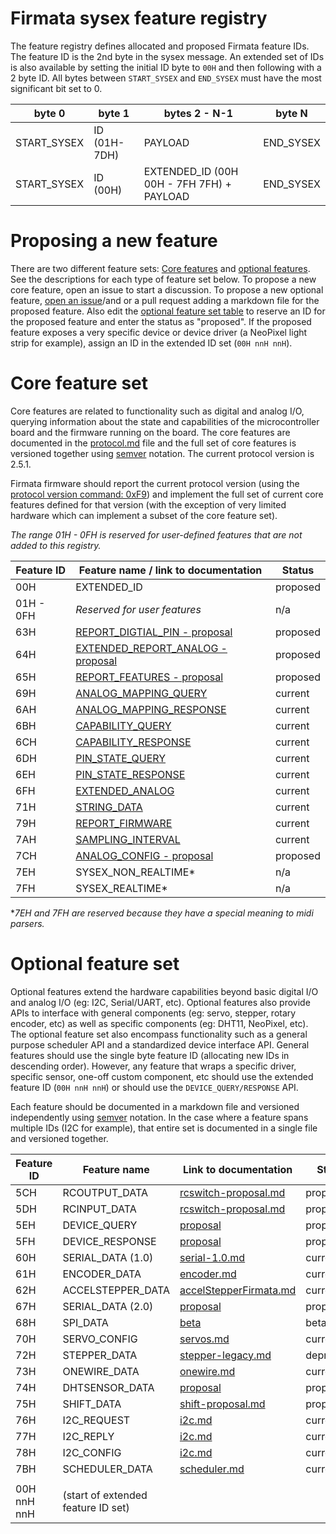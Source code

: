 # Firmata sysex feature registry

The feature registry defines allocated and proposed Firmata feature IDs. The feature ID is the 2nd byte in the sysex message. An extended set of IDs is also available by setting the initial ID byte to `00H` and then following with a 2 byte ID. All bytes between `START_SYSEX` and `END_SYSEX` must have the most significant bit set to 0.


| byte 0      | byte 1       | bytes 2 - N-1                             | byte N    |
| ----------- | ------------ | ----------------------------------------- | --------- |
| START_SYSEX | ID (01H-7DH) | PAYLOAD                                   | END_SYSEX |
| START_SYSEX | ID (00H)     | EXTENDED_ID (00H 00H - 7FH 7FH) + PAYLOAD | END_SYSEX |

Proposing a new feature
===

There are two different feature sets: [Core features](#core-feature-set) and [optional features](#optional-feature-set). See the descriptions for each type of feature set below. To propose a new core feature, open an issue to start a discussion. To propose a new optional feature, [open an issue](https://github.com/firmata/protocol/issues)/and or a pull request adding a markdown file for the proposed feature. Also edit the [optional feature set table](#optional-feature-set) to reserve an ID for the proposed feature and enter the status as "proposed". If the proposed feature exposes a very specific device or device driver (a NeoPixel light strip for example), assign an ID in the extended ID set (`00H nnH nnH`).


Core feature set
===

Core features are related to functionality such as digital and analog I/O, querying information about the state and capabilities of the microcontroller board and the firmware running on the board. The core features are documented in the [protocol.md](https://github.com/firmata/protocol/blob/master/protocol.md) file and the full set of core features is versioned together using [semver](http://semver.org/) notation. The current protocol version is 2.5.1.

Firmata firmware should report the current protocol version (using the [protocol version command: 0xF9](https://github.com/firmata/protocol/blob/master/protocol.md#message-types)) and implement the full set of current core features defined for that version (with the exception of very limited hardware which can implement a subset of the core feature set).

*The range 01H - 0FH is reserved for user-defined features that are not added to this registry.*


| Feature ID  | Feature name / link to documentation | Status     |
| ----------- | ------------------------------------ | ---------  |
| 00H         | EXTENDED_ID                          | proposed   |
| 01H - 0FH   | *Reserved for user features*         | n/a        |
| 63H         | [REPORT_DIGTIAL_PIN - proposal](https://github.com/firmata/protocol/issues/68#issuecomment-257105540) | proposed |
| 64H         | [EXTENDED_REPORT_ANALOG - proposal](https://github.com/firmata/protocol/issues/68#issuecomment-258748963) | proposed |
| 65H         | [REPORT_FEATURES - proposal](https://github.com/firmata/protocol/issues/41) | proposed |
| 69H         | [ANALOG_MAPPING_QUERY](https://github.com/firmata/protocol/blob/master/protocol.md#analog-mapping-query) | current |
| 6AH         | [ANALOG_MAPPING_RESPONSE](https://github.com/firmata/protocol/blob/master/protocol.md#analog-mapping-query) | current |
| 6BH         | [CAPABILITY_QUERY](https://github.com/firmata/protocol/blob/master/protocol.md#capability-query) | current |
| 6CH         | [CAPABILITY_RESPONSE](https://github.com/firmata/protocol/blob/master/protocol.md#capability-query) | current |
| 6DH         | [PIN_STATE_QUERY](https://github.com/firmata/protocol/blob/master/protocol.md#pin-state-query) | current |
| 6EH         | [PIN_STATE_RESPONSE](https://github.com/firmata/protocol/blob/master/protocol.md#pin-state-query) | current |
| 6FH         | [EXTENDED_ANALOG](https://github.com/firmata/protocol/blob/master/protocol.md#extended-analog) | current |
| 71H         | [STRING_DATA](https://github.com/firmata/protocol/blob/master/protocol.md#string) | current |
| 79H         | [REPORT_FIRMWARE](https://github.com/firmata/protocol/blob/master/protocol.md#query-firmware-name-and-version) | current |
| 7AH         | [SAMPLING_INTERVAL](https://github.com/firmata/protocol/blob/master/protocol.md#sampling-interval) | current |
| 7CH         | [ANALOG_CONFIG - proposal](https://github.com/firmata/protocol/pull/8/files) | proposed |
| 7EH         | SYSEX_NON_REALTIME*                  | n/a        |
| 7FH         | SYSEX_REALTIME*                      | n/a        |

**7EH and 7FH are reserved because they have a special meaning to midi parsers.*


Optional feature set
===

Optional features extend the hardware capabilities beyond basic digital I/O and analog I/O (eg: I2C, Serial/UART, etc). Optional features also provide APIs to interface with general components (eg: servo, stepper, rotary encoder, etc) as well as specific components (eg: DHT11, NeoPixel, etc). The optional feature set also encompass functionality such as a general purpose scheduler API and a standardized device interface API. General features should use the single byte feature ID (allocating new IDs in descending order). However, any feature that wraps a specific driver, specific sensor, one-off custom component, etc should use the extended feature ID (`00H nnH nnH`) or should use the `DEVICE_QUERY/RESPONSE` API.

Each feature should be documented in a markdown file and versioned independently using [semver](http://semver.org/) notation. In the case where a feature spans multiple IDs (I2C for example), that entire set is documented in a single file and versioned together.


| Feature ID  | Feature name                       | Link to documentation  | Status     |
| ----------- | ---------------------------------- | ---------------------- | ---------- |
| 5CH         | RCOUTPUT_DATA                      | [rcswitch-proposal.md](https://github.com/firmata/protocol/blob/master/proposals/rcswitch-proposal.md) | proposed |
| 5DH         | RCINPUT_DATA                       | [rcswitch-proposal.md](https://github.com/firmata/protocol/blob/master/proposals/rcswitch-proposal.md) | proposed |
| 5EH         | DEVICE_QUERY                       | [proposal](https://github.com/finson-release/Luni/blob/master/extras/v0.9/v0.8-device-driver-C-firmata-messages.md) | proposed |
| 5FH         | DEVICE_RESPONSE                    | [proposal](https://github.com/finson-release/Luni/blob/master/extras/v0.9/v0.8-device-driver-C-firmata-messages.md) | proposed |
| 60H         | SERIAL_DATA (1.0)                  | [serial-1.0.md](https://github.com/firmata/protocol/blob/master/serial-1.0.md) | current |
| 61H         | ENCODER_DATA                       | [encoder.md](https://github.com/firmata/protocol/blob/master/encoder.md) | current |
| 62H         | ACCELSTEPPER_DATA                  | [accelStepperFirmata.md](https://github.com/firmata/protocol/blob/master/accelStepperFirmata.md) | current |
| 67H         | SERIAL_DATA (2.0)                  | [proposal](https://github.com/firmata/protocol/blob/master/proposals/serial-2.0-proposal.md) | proposed |
| 68H         | SPI_DATA                           | [beta](https://github.com/firmata/protocol/blob/master/spi.md) | beta |
| 70H         | SERVO_CONFIG                       | [servos.md](https://github.com/firmata/protocol/blob/master/servos.md) | current |
| 72H         | STEPPER_DATA                       | [stepper-legacy.md](https://github.com/firmata/protocol/blob/master/stepper-legacy.md) | deprecated |
| 73H         | ONEWIRE_DATA                       | [onewire.md](https://github.com/firmata/protocol/blob/master/onewire.md) | current |
| 74H         | DHTSENSOR_DATA                     | [proposal](https://github.com/firmata/protocol/blob/master/dhtsensor.md) | proposed |
| 75H         | SHIFT_DATA                         | [shift-proposal.md](https://github.com/firmata/protocol/blob/master/proposals/shift-proposal.md) | proposed |
| 76H         | I2C_REQUEST                        | [i2c.md](https://github.com/firmata/protocol/blob/master/i2c.md) | current |
| 77H         | I2C_REPLY                          | [i2c.md](https://github.com/firmata/protocol/blob/master/i2c.md) | current |
| 78H         | I2C_CONFIG                         | [i2c.md](https://github.com/firmata/protocol/blob/master/i2c.md) | current |
| 7BH         | SCHEDULER_DATA                     | [scheduler.md](https://github.com/firmata/protocol/blob/master/scheduler.md) | current |
|             |                                    |                        |            |
| 00H nnH nnH | (start of extended feature ID set) |                        |            |


